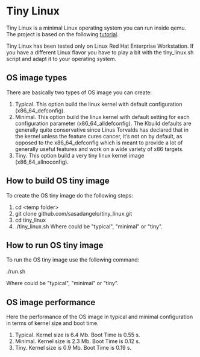 # Tiny Linux

Tiny Linux is a minimal Linux operating system you can run inside qemu. The project is based on the following [tutorial](http://mgalgs.github.io/2015/05/16/how-to-build-a-custom-linux-kernel-for-qemu-2015-edition.html).

Tiny Linux has been tested only on Linux Red Hat Enterprise Workstation. If you have a different Linux flavor you have to play a bit with the tiny_linux.sh script and adapt it to your operating system.

## OS image types

There are basically two types of OS image you can create:

1. Typical. This option build the linux kernel with default configuration (x86_64_defconfig).
2. Minimal. This option build the linux kernel with default setting for each configuration parameter (x86_64_alldefconfig). The Kbuild defaults are generally quite conservative since Linus Torvalds has declared that in the kernel unless the feature cures cancer, it’s not on by default, as opposed to the x86_64_defconfig which is meant to provide a lot of generally useful features and work on a wide variety of x86 targets.
3. Tiny. This option build a very tiny linux kernel image (x86_64_allnoconfig).

## How to build OS tiny image

To create the OS tiny image do the following steps:

1. cd \<temp folder\>
2. git clone github.com/sasadangelo/tiny_linux.git
3. cd tiny_linux
4. ./tiny_linux.sh <installation type>
   Where <installation type> could be "typical", "minimal" or "tiny".

## How to run OS tiny image

To run the OS tiny image use the following command:

./run.sh <installation type>

Where <installation type> could be "typical", "minimal" or "tiny".

## OS image performance

Here the performance of the OS image in typical and minimal configuration in terms of kernel size and boot time.

1. Typical. Kernel size is 6.4 Mb. Boot Time is 0.55 s.
2. Minimal. Kernel size is 2.3 Mb. Boot Time is 0.12 s.
3. Tiny. Kernel size is 0.9 Mb. Boot Time is 0.19 s.
